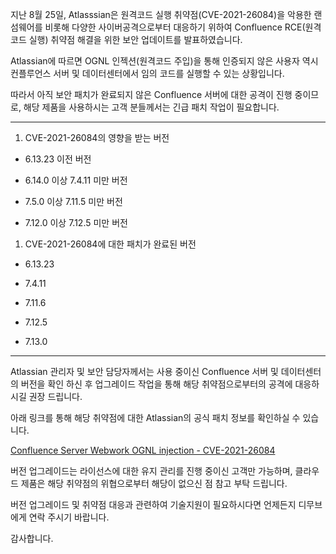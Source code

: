 

지난 8월 25일, Atlasssian은 원격코드 실행 취약점(CVE-2021-26084)을 악용한 랜섬웨어를 비롯해 다양한 사이버공격으로부터 대응하기 위하여 Confluence RCE(원격 코드 실행) 취약점 해결을 위한 보안 업데이트를 발표하였습니다.

Atlassian에 따르면 OGNL 인젝션(원격코드 주입)을 통해 인증되지 않은 사용자 역시 컨플루언스 서버 및 데이터센터에서 임의 코드를 실행할 수 있는 상황입니다.

따라서 아직 보안 패치가 완료되지 않은 Confluence 서버에 대한 공격이 진행 중이므로, 해당 제품을 사용하시는 고객 분들께서는 긴급 패치 작업이 필요합니다.

---

1. CVE-2021-26084의 영향을 받는 버전

-   6.13.23 이전 버전
    
-   6.14.0 이상 7.4.11 미만 버전
    
-   7.5.0 이상 7.11.5 미만 버전
    
-   7.12.0 이상 7.12.5 미만 버전

1. CVE-2021-26084에 대한 패치가 완료된 버전

-   6.13.23

-   7.4.11

-   7.11.6

-   7.12.5

-   7.13.0    

---

Atlassian 관리자 및 보안 담당자께서는 사용 중이신 Confluence 서버 및 데이터센터의 버전을 확인 하신 후 업그레이드 작업을 통해 해당 취약점으로부터의 공격에 대응하시길 권장 드립니다.

아래 링크를 통해 해당 취약점에 대한 Atlassian의 공식 패치 정보를 확인하실 수 있습니다.

[Confluence Server Webwork OGNL injection - CVE-2021-26084](https://jira.atlassian.com/browse/CONFSERVER-67940?error=login_required&error_description=Login+required&state=44bb4091-3e97-43fc-ba0b-9b0886a7357b "https://jira.atlassian.com/browse/CONFSERVER-67940?error=login_required&error_description=Login+required&state=44bb4091-3e97-43fc-ba0b-9b0886a7357b")

버전 업그레이드는 라이선스에 대한 유지 관리를 진행 중이신 고객만 가능하며, 클라우드 제품은 해당 취약점의 위협으로부터 해당이 없으신 점 참고 부탁 드립니다.

버전 업그레이드 및 취약점 대응과 관련하여 기술지원이 필요하시다면 언제든지 디무브에게 연락 주시기 바랍니다.

감사합니다.
<!--stackedit_data:
eyJoaXN0b3J5IjpbMTk0MzExNSwzNzU4NTM1MDgsLTE5ODI1Nz
k5XX0=
-->